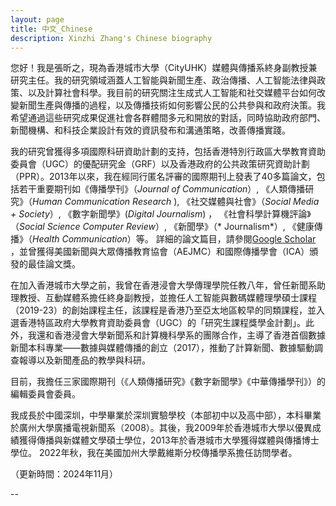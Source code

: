 ```yaml
---
layout: page
title: 中文_Chinese
description: Xinzhi Zhang's Chinese biography 
---
```



您好！我是張昕之，現為香港城市大學（CityUHK）媒體與傳播系終身副教授兼研究主任。我的研究領域涵蓋人工智能與新聞生產、政治傳播、人工智能法律與政策、以及計算社會科學。我目前的研究關注生成式人工智能和社交媒體平台如何改變新聞生產與傳播的過程，以及傳播技術如何影響公民的公共參與和政府決策。我希望通過這些研究成果促進社會各群體間多元和開放的對話，同時協助政府部門、新聞機構、和科技企業設計有效的資訊發布和溝通策略，改善傳播實踐。

我的研究曾獲得多項國際科研資助計劃的支持，包括香港特別行政區大學教育資助委員會（UGC）的優配研究金（GRF）以及香港政府的公共政策研究資助計劃（PPR）。2013年以來，我在經同行匿名評審的國際期刊上發表了40多篇論文，包括若干重要期刊如《傳播學刊》（*Journal of Communication*）, 《人類傳播研究》（*Human Communication Research* ), 《社交媒體與社會》（*Social Media + Society*）, 《數字新聞學》(*Digital Journalism*) ， 《社會科學計算機評論》（*Social Science Computer Review*）, 《新聞學》（* Journalism*）, 《健康傳播》（*Health Communication*）等。 詳細的論文篇目，請參閱[Google Scholar](https://scholar.google.com.hk/citations?user=iOFeIDIAAAAJ&hl=en) ，並曾獲得美國新聞與大眾傳播教育協會（AEJMC）和國際傳播學會（ICA）頒發的最佳論文獎。

在加入香港城市大學之前，我曾在香港浸會大學傳理學院任教八年，曾任新聞系助理教授、互動媒體系擔任終身副教授，並擔任人工智能與數碼媒體理學碩士課程（2019-23）的創始課程主任，該課程是香港乃至亞太地區較早的同類課程，並入選香港特區政府大學教育資助委員會（UGC）的「研究生課程獎學金計劃」。此外，我還和香港浸會大學新聞系和計算機科學系的團隊合作，主導了香港首個數據新聞本科專業——數據與媒體傳播的創立（2017），推動了計算新聞、數據驅動調查報導以及新聞產品的教學與科研。

目前，我擔任三家國際期刊（《人類傳播研究》《數字新聞學》《中華傳播學刊》）的編輯委員會委員。

我成長於中國深圳，中學畢業於深圳實驗學校（本部初中以及高中部），本科畢業於廣州大學廣播電視新聞系（2008）。其後，我2009年於香港城市大學以優異成績獲得傳播與新媒體文學碩士學位，2013年於香港城市大學獲得媒體與傳播博士學位。 2022年秋，我在美國加州大學戴維斯分校傳播學系擔任訪問學者。

（更新時間：2024年11月） 


--
